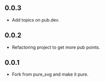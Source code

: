 ## 0.0.3

* Add topics on pub.dev.

## 0.0.2

* Refactoring project to get more pub points.

## 0.0.1

* Fork from pure_svg and make it pure.
